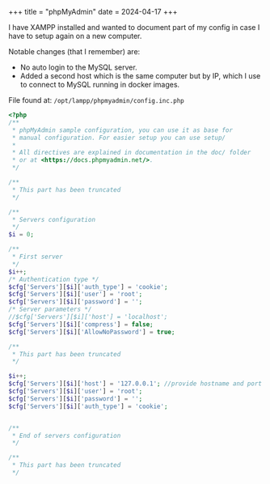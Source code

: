+++
title = "phpMyAdmin"
date = 2024-04-17
+++

I have XAMPP installed and wanted to document part of my config in case I have to setup again on a new computer.

Notable changes (that I remember) are:

- No auto login to the MySQL server.
- Added a second host which is the same computer but by IP, which I use to connect to MySQL running in docker images.

File found at: `/opt/lampp/phpmyadmin/config.inc.php`

```php
<?php
/**
 * phpMyAdmin sample configuration, you can use it as base for
 * manual configuration. For easier setup you can use setup/
 *
 * All directives are explained in documentation in the doc/ folder
 * or at <https://docs.phpmyadmin.net/>.
 */

/** 
 * This part has been truncated
 */

/**
 * Servers configuration
 */
$i = 0;

/**
 * First server
 */
$i++;
/* Authentication type */
$cfg['Servers'][$i]['auth_type'] = 'cookie';
$cfg['Servers'][$i]['user'] = 'root';
$cfg['Servers'][$i]['password'] = '';
/* Server parameters */
//$cfg['Servers'][$i]['host'] = 'localhost';
$cfg['Servers'][$i]['compress'] = false;
$cfg['Servers'][$i]['AllowNoPassword'] = true;

/** 
 * This part has been truncated
 */

$i++;
$cfg['Servers'][$i]['host'] = '127.0.0.1'; //provide hostname and port if other than default
$cfg['Servers'][$i]['user'] = 'root';  
$cfg['Servers'][$i]['password'] = '';  
$cfg['Servers'][$i]['auth_type'] = 'cookie';


/**
 * End of servers configuration
 */

/** 
 * This part has been truncated
 */
```

